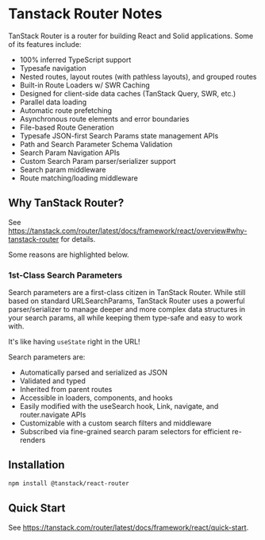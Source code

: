 # Tanstack Router Notes

TanStack Router is a router for building React and Solid applications. Some of its features include:

- 100% inferred TypeScript support
- Typesafe navigation
- Nested routes, layout routes (with pathless layouts), and grouped routes
- Built-in Route Loaders w/ SWR Caching
- Designed for client-side data caches (TanStack Query, SWR, etc.)
- Parallel data loading
- Automatic route prefetching
- Asynchronous route elements and error boundaries
- File-based Route Generation
- Typesafe JSON-first Search Params state management APIs
- Path and Search Parameter Schema Validation
- Search Param Navigation APIs
- Custom Search Param parser/serializer support
- Search param middleware
- Route matching/loading middleware

## Why TanStack Router?

See https://tanstack.com/router/latest/docs/framework/react/overview#why-tanstack-router for details.

Some reasons are highlighted below.

### 1st-Class Search Parameters

Search parameters are a first-class citizen in TanStack Router. While still based on standard URLSearchParams, TanStack Router uses a powerful parser/serializer to manage deeper and more complex data structures in your search params, all while keeping them type-safe and easy to work with.

It's like having `useState` right in the URL!

Search parameters are:

- Automatically parsed and serialized as JSON
- Validated and typed
- Inherited from parent routes
- Accessible in loaders, components, and hooks
- Easily modified with the useSearch hook, Link, navigate, and router.navigate APIs
- Customizable with a custom search filters and middleware
- Subscribed via fine-grained search param selectors for efficient re-renders

## Installation

```sh
npm install @tanstack/react-router
```

## Quick Start

See https://tanstack.com/router/latest/docs/framework/react/quick-start.
